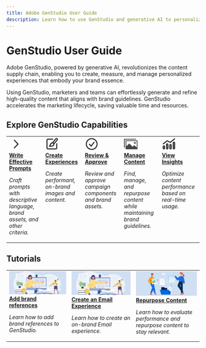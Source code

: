 ```yaml
---
title: Adobe GenStudio User Guide
description: Learn how to use GenStudio and generative AI to personalize your content supply chain.
---
```


# GenStudio User Guide

Adobe GenStudio, powered by generative AI, revolutionizes the content supply chain, enabling you to create, measure, and manage personalized experiences that embody your brand essence.

Using GenStudio, marketers and teams can effortlessly generate and refine high-quality content that aligns with brand guidelines. GenStudio accelerates the marketing lifecycle, saving valuable time and resources.

## Explore GenStudio Capabilities

<table style="table-layout:fixed">
<tr style="border: 0;">
   <td valign="top">
      <a href="../user-guide/effective-prompts.md">
      <img alt="Right chevron" src="../assets/icons/icon-chevronRight.svg" width="35">
      </a>
      <div>
         <a href="../user-guide/effective-prompts.md">
         <strong>Write Effective Prompts</strong>
         </a>
      </div>
      <p>
         <em>Craft prompts with descriptive language, brand assets, and other criteria.</em>
      </p>
   </td>
   <td valign="top">
      <a href="../user-guide/create/overview.md">
      <img alt="Paintbrush" src="../assets/icons/icon-create.svg" width="35">
      </a>
      <div>
         <a href="../user-guide/create/overview.md">
         <strong>Create Experiences</strong>
         </a>
      </div>
      <p>
         <em>Create performant, on-brand images and content.</em>
      </p>
   </td>
   <td valign="top">
      <a href="../user-guide/activation/review-process.md">
      <img alt="Checkmark" src="../assets/icons/icon-checkmarkCircle.svg" width="35">
      </a>
      <div>
         <a href="../user-guide/activation/review-process.md">
         <strong>Review & Approve</strong>
         </a>
      </div>
      <p>
         <em>Review and approve campaign components and brand assets.</em>
      </p>
   </td>
   <td valign="top">
      <a href="../user-guide/content/overview.md">
      <img alt="Grid" src="../assets/icons/icon-images.svg" width="35">
      </a>
      <div>
         <a href="../user-guide/content/overview.md">
         <strong>Manage Content</strong>
         </a>
      </div>
      <p>
         <em>Find, manage, and repurpose content while maintaining brand guidelines.</em>
      </p>
   </td>
   <td valign="top">
      <a href="../user-guide/insights/overview.md">
      <img alt="Chart" src="../assets/icons/icon-dataAnalytics.svg" width="35">
      </a>
      <div>
         <a href="../user-guide/insights/overview.md">
         <strong>View Insights</strong>
         </a>
      </div>
      <p>
         <em>Optimize content performance based on real-time usage.</em>
      </p>
   </td>
</tr>
</table>

## Tutorials

<table style="table-layout:fixed">
<td valign="top">
   <div>
      <a href="https://experienceleague.adobe.com/docs/genstudio/learning/add-references.html">
      <img alt="Add brand references" src="../assets/card-create-assets.png">
      <strong>Add brand references</strong>
      </a>
   </div>
   <p>
      <em>Learn how to add brand references to GenStudio.</em>
   </p>
</td>
<td valign="top">
   <div>
      <a href="https://experienceleague.adobe.com/docs/genstudio/learning/create-email-experience.html">
      <img alt="Ideas, books, pencil, computer" src="../assets/card-create-assets.png">
      <strong>Create an Email Experience</strong>
      </a>
   </div>
   <p>
      <em>Learn how to create an on-brand Email experience.</em>
   </p>
</td>
<td valign="top">
   <div>
      <a href="../user-guide/insights/overview.md">
      <img alt="People moving files into a folder" src="../assets/card-manage-content.png">
      <strong>Repurpose Content</strong>
      </a>
   </div>
   <p>
      <em>Learn how to evaluate performance and repurpose content to stay relevant.</em>
   </p>
</td>
</table>
